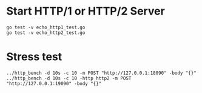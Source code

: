 # Start HTTP/1 or HTTP/2 Server
```
go test -v echo_http1_test.go
go test -v echo_http2_test.go
```

# Stress test
```
../http_bench -d 10s -c 10 -m POST "http://127.0.0.1:18090" -body "{}"
../http_bench -d 10s -c 10 -http http2 -m POST "http://127.0.0.1:19090" -body "{}"
```